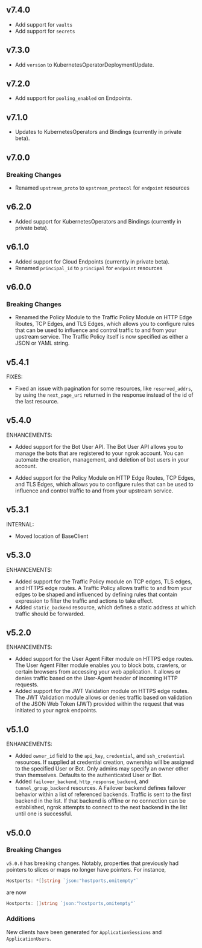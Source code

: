 <!-- Code generated for API Clients. DO NOT EDIT. -->
## v7.4.0
* Add support for `vaults`
* Add support for `secrets`

## v7.3.0
* Add `version` to KubernetesOperatorDeploymentUpdate.

## v7.2.0
* Add support for `pooling_enabled` on Endpoints.

## v7.1.0
* Updates to KubernetesOperators and Bindings (currently in private beta).

## v7.0.0
### Breaking Changes
* Renamed `upstream_proto` to `upstream_protocol` for `endpoint` resources

## v6.2.0
* Added support for KubernetesOperators and Bindings (currently in private beta).

## v6.1.0
* Added support for Cloud Endpoints (currently in private beta).
* Renamed `principal_id` to `principal` for `endpoint` resources

## v6.0.0
### Breaking Changes
* Renamed the Policy Module to the Traffic Policy Module on HTTP Edge Routes, TCP Edges, and TLS Edges, which allows you to configure rules that can be used to influence and control traffic to and from your upstream service. The Traffic Policy itself is now specified as either a JSON or YAML string.

## v5.4.1

FIXES:

* Fixed an issue with pagination for some resources, like `reserved_addrs`, by using the `next_page_uri` returned in the response instead of the id of the last resource.

## v5.4.0

ENHANCEMENTS:

* Added support for the Bot User API. The Bot User API allows you to manage the bots that are registered to your ngrok account. You can automate the creation, management, and deletion of bot users in your account.

* Added support for the Policy Module on HTTP Edge Routes, TCP Edges, and TLS Edges, which allows you to configure rules that can be used to influence and control traffic to and from your upstream service.

## v5.3.1

INTERNAL:

* Moved location of BaseClient

## v5.3.0

ENHANCEMENTS:

* Added support for the Traffic Policy module on TCP edges, TLS edges, and HTTPS edge routes. A Traffic Policy allows traffic to and from your edges to be shaped and influenced by defining rules that contain expression to filter the traffic and actions to take effect.
* Added `static_backend` resource, which defines a static address at which traffic should be forwarded.

## v5.2.0

ENHANCEMENTS:

* Added support for the User Agent Filter module on HTTPS edge routes. The User Agent Filter module enables you to block bots, crawlers, or certain browsers from accessing your web application. It allows or denies traffic based on the User-Agent header of incoming HTTP requests.
* Added support for the JWT Validation module on HTTPS edge routes. The JWT Validation module allows or denies traffic based on validation of the JSON Web Token (JWT) provided within the request that was initiated to your ngrok endpoints.

## v5.1.0

ENHANCEMENTS:

* Added `owner_id` field to the `api_key`, `credential`, and `ssh_credential` resources. If supplied at credential creation, ownership will be assigned to the specified User or Bot. Only admins may specify an owner other than themselves. Defaults to the authenticated User or Bot.
* Added `failover_backend`, `http_response_backend`, and `tunnel_group_backend` resources. A Failover backend defines failover behavior within a list of referenced backends. Traffic is sent to the first backend in the list. If that backend is offline or no connection can be established, ngrok attempts to connect to the next backend in the list until one is successful.

## v5.0.0

### Breaking Changes

`v5.0.0` has breaking changes. Notably, properties that
previously had pointers to slices or maps no longer have pointers. For instance,

```go
Hostports: *[]string `json:"hostports,omitempty"`
```

are now

```go
Hostports: []string `json:"hostports,omitempty"`
```

### Additions

New clients have been generated for `ApplicationSessions` and `ApplicationUsers`.

